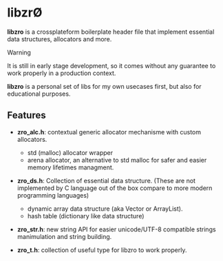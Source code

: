 # libzrØ

**libzro** is a crossplateform boilerplate header file that implement essential data structures, allocators and more. 

> [!warning]
> It is still in early stage development, so it comes without any guarantee to work properly in a production context.

**libzro** is a personal set of libs for my own usecases first, but also for educational purposes.

## Features

- **zro_alc.h**: contextual generic allocator mechanisme with custom allocators. 
  - std (malloc) allocator wrapper
  - arena allocator, an alternative to std malloc for safer and easier memory lifetimes managment. 

- **zro_ds.h**: Collection of essential data structure. (These are not implemented by C language out of the box compare to more modern programming languages) 
  - dynamic array data structure (aka Vector or ArrayList).
  - hash table (dictionary like data structure) 

- **zro_str.h**: new string API for easier unicode/UTF-8 compatible strings manimulation and string building. 

- **zro_t.h**: collection of useful type for libzro to work properly. 
